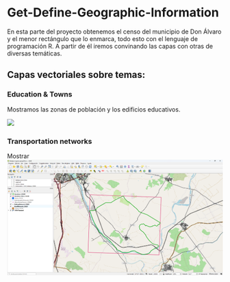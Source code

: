 # Get-Define-Geographic-Information
En esta parte del proyecto obtenemos el censo del municipio de Don Álvaro y el menor rectángulo que lo enmarca, todo esto con el lenguaje de programación R. A partir de él iremos convinando las capas con otras de diversas temáticas.

## Capas vectoriales sobre temas:

### Education & Towns
Mostramos las zonas de población y los edificios educativos.

![](/img/Get-Define-Geographic-Information/EducationTown.png)

### Transportation networks
Mostrar 
![](/img/Get-Define-Geographic-Information/TransportationNetworks.png)